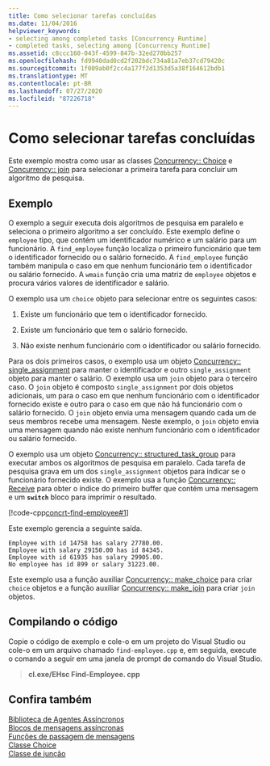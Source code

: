 ```yaml
---
title: Como selecionar tarefas concluídas
ms.date: 11/04/2016
helpviewer_keywords:
- selecting among completed tasks [Concurrency Runtime]
- completed tasks, selecting among [Concurrency Runtime]
ms.assetid: c8ccc160-043f-4599-847b-32ed270bb257
ms.openlocfilehash: fd9940dad0cd2f202bdc734a81a7eb37cd79420c
ms.sourcegitcommit: 1f009ab0f2cc4a177f2d1353d5a38f164612bdb1
ms.translationtype: MT
ms.contentlocale: pt-BR
ms.lasthandoff: 07/27/2020
ms.locfileid: "87226718"
---
```

# <a name="how-to-select-among-completed-tasks"></a>Como selecionar tarefas concluídas

Este exemplo mostra como usar as classes [Concurrency:: Choice](../../parallel/concrt/reference/choice-class.md) e [Concurrency:: join](../../parallel/concrt/reference/join-class.md) para selecionar a primeira tarefa para concluir um algoritmo de pesquisa.

## <a name="example"></a>Exemplo

O exemplo a seguir executa dois algoritmos de pesquisa em paralelo e seleciona o primeiro algoritmo a ser concluído. Este exemplo define o `employee` tipo, que contém um identificador numérico e um salário para um funcionário. A `find_employee` função localiza o primeiro funcionário que tem o identificador fornecido ou o salário fornecido. A `find_employee` função também manipula o caso em que nenhum funcionário tem o identificador ou salário fornecido. A `wmain` função cria uma matriz de `employee` objetos e procura vários valores de identificador e salário.

O exemplo usa um `choice` objeto para selecionar entre os seguintes casos:

1. Existe um funcionário que tem o identificador fornecido.

1. Existe um funcionário que tem o salário fornecido.

1. Não existe nenhum funcionário com o identificador ou salário fornecido.

Para os dois primeiros casos, o exemplo usa um objeto [Concurrency:: single_assignment](../../parallel/concrt/reference/single-assignment-class.md) para manter o identificador e outro `single_assignment` objeto para manter o salário. O exemplo usa um `join` objeto para o terceiro caso. O `join` objeto é composto `single_assignment` por dois objetos adicionais, um para o caso em que nenhum funcionário com o identificador fornecido existe e outro para o caso em que não há funcionário com o salário fornecido. O `join` objeto envia uma mensagem quando cada um de seus membros recebe uma mensagem. Neste exemplo, o `join` objeto envia uma mensagem quando não existe nenhum funcionário com o identificador ou salário fornecido.

O exemplo usa um objeto [Concurrency:: structured_task_group](../../parallel/concrt/reference/structured-task-group-class.md) para executar ambos os algoritmos de pesquisa em paralelo. Cada tarefa de pesquisa grava em um dos `single_assignment` objetos para indicar se o funcionário fornecido existe. O exemplo usa a função [Concurrency:: Receive](reference/concurrency-namespace-functions.md#receive) para obter o índice do primeiro buffer que contém uma mensagem e um **`switch`** bloco para imprimir o resultado.

[!code-cpp[concrt-find-employee#1](../../parallel/concrt/codesnippet/cpp/how-to-select-among-completed-tasks_1.cpp)]

Este exemplo gerencia a seguinte saída.

```Output
Employee with id 14758 has salary 27780.00.
Employee with salary 29150.00 has id 84345.
Employee with id 61935 has salary 29905.00.
No employee has id 899 or salary 31223.00.
```

Este exemplo usa a função auxiliar [Concurrency:: make_choice](reference/concurrency-namespace-functions.md#make_choice) para criar `choice` objetos e a função auxiliar [Concurrency:: make_join](reference/concurrency-namespace-functions.md#make_join) para criar `join` objetos.

## <a name="compiling-the-code"></a>Compilando o código

Copie o código de exemplo e cole-o em um projeto do Visual Studio ou cole-o em um arquivo chamado `find-employee.cpp` e, em seguida, execute o comando a seguir em uma janela de prompt de comando do Visual Studio.

> **cl.exe/EHsc Find-Employee. cpp**

## <a name="see-also"></a>Confira também

[Biblioteca de Agentes Assíncronos](../../parallel/concrt/asynchronous-agents-library.md)<br/>
[Blocos de mensagens assíncronas](../../parallel/concrt/asynchronous-message-blocks.md)<br/>
[Funções de passagem de mensagens](../../parallel/concrt/message-passing-functions.md)<br/>
[Classe Choice](../../parallel/concrt/reference/choice-class.md)<br/>
[Classe de junção](../../parallel/concrt/reference/join-class.md)
